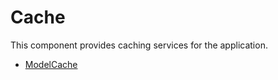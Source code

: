 # Cache

This component provides caching services for the application.

* [ModelCache](ModelCache.md)

